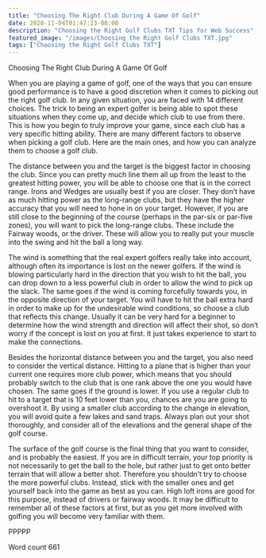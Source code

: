 ```yaml
---
title: "Choosing The Right Club During A Game Of Golf"
date: 2020-11-04T01:47:23-08:00
description: "Choosing the Right Golf Clubs TXT Tips for Web Success"
featured_image: "/images/Choosing the Right Golf Clubs TXT.jpg"
tags: ["Choosing the Right Golf Clubs TXT"]
---
```


Choosing The Right Club During A Game Of Golf

When you are playing a game of golf, one of the ways that you can ensure good performance is to have a good discretion when it comes to picking out the right golf club. In any given situation, you are faced with 14 different choices. The trick to being an expert golfer is being able to spot these situations when they come up, and decide which club to use from there. This is how you begin to truly improve your game, since each club has a very specific hitting ability. There are many different factors to observe when picking a golf club. Here are the main ones, and how you can analyze them to choose a golf club.

The distance between you and the target is the biggest factor in choosing the club. Since you can pretty much line them all up from the least to the greatest hitting power, you will be able to choose one that is in the correct range. Irons and Wedges are usually best if you are closer. They don’t have as much hitting power as the long-range clubs, but they have the higher accuracy that you will need to hone in on your target. However, if you are still close to the beginning of the course (perhaps in the par-six or par-five zones), you will want to pick the long-range clubs. These include the Fairway woods, or the driver. These will allow you to really put your muscle into the swing and hit the ball a long way.

The wind is something that the real expert golfers really take into account, although often its importance is lost on the newer golfers. If the wind is blowing particularly hard in the direction that you wish to hit the ball, you can drop down to a less powerful club in order to allow the wind to pick up the slack. The same goes if the wind is coming forcefully towards you, in the opposite direction of your target. You will have to hit the ball extra hard in order to make up for the undesirable wind conditions, so choose a club that reflects this change. Usually it can be very hard for a beginner to determine how the wind strength and direction will affect their shot, so don’t worry if the concept is lost on you at first. It just takes experience to start to make the connections.

Besides the horizontal distance between you and the target, you also need to consider the vertical distance. Hitting to a plane that is higher than your current one requires more club power, which means that you should probably switch to the club that is one rank above the one you would have chosen. The same goes if the ground is lower. If you use a regular club to hit to a target that is 10 feet lower than you, chances are you are going to overshoot it. By using a smaller club according to the change in elevation, you will avoid quite a few lakes and sand traps. Always plan out your shot thoroughly, and consider all of the elevations and the general shape of the golf course.

The surface of the golf course is the final thing that you want to consider, and is probably the easiest. If you are in difficult terrain, your top priority is not necessarily to get the ball to the hole, but rather just to get onto better terrain that will allow a better shot. Therefore you shouldn’t try to choose the more powerful clubs. Instead, stick with the smaller ones and get yourself back into the game as best as you can. High loft irons are good for this purpose, instead of drivers or fairway woods. It may be difficult to remember all of these factors at first, but as you get more involved with golfing you will become very familiar with them.

PPPPP

Word count 661

